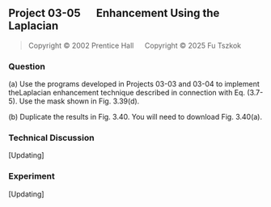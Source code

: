 ## Project 03-05 &emsp; Enhancement Using the Laplacian

> Copyright © 2002 Prentice Hall &emsp; Copyright © 2025 Fu Tszkok

### Question

(a) Use the programs developed in Projects 03-03 and 03-04 to implement theLaplacian enhancement technique described in connection with Eq. (3.7-5). Use the mask shown in Fig. 3.39(d).

(b) Duplicate the results in Fig. 3.40. You will need to download Fig. 3.40(a).

### Technical Discussion

[Updating]

### Experiment

[Updating]
